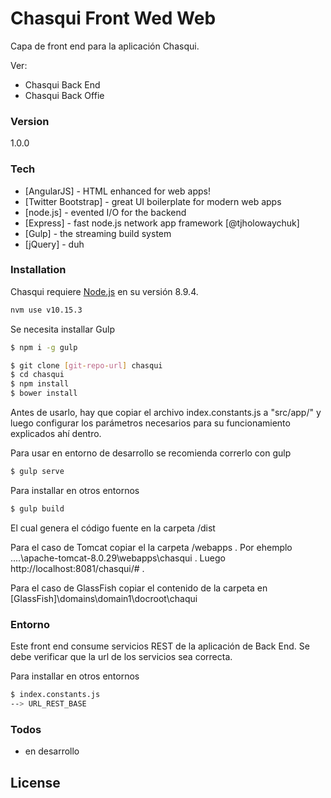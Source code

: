 # Chasqui Front Wed Web

Capa de front end para la aplicación Chasqui.

Ver:
  - Chasqui Back End
  - Chasqui Back Offie


### Version
1.0.0
### Tech

* [AngularJS] - HTML enhanced for web apps!
* [Twitter Bootstrap] - great UI boilerplate for modern web apps
* [node.js] - evented I/O for the backend
* [Express] - fast node.js network app framework [@tjholowaychuk]
* [Gulp] - the streaming build system
* [jQuery] - duh

### Installation

Chasqui requiere [Node.js](https://nodejs.org/) en su versión 8.9.4.

```sh
nvm use v10.15.3
```

Se necesita installar Gulp

```sh
$ npm i -g gulp
```

```sh
$ git clone [git-repo-url] chasqui
$ cd chasqui
$ npm install
$ bower install
```
Antes de usarlo, hay que copiar el archivo index.constants.js a "src/app/" y luego configurar los parámetros necesarios para su funcionamiento explicados ahí dentro.

Para usar en entorno de desarrollo se recomienda correrlo con gulp
```sh
$ gulp serve
```

Para installar en otros entornos
```sh
$ gulp build
```
El cual genera el código fuente en la carpeta /dist

Para el caso de Tomcat copiar el la carpeta /webapps .
Por ehemplo ....\apache-tomcat-8.0.29\webapps\chasqui  .
Luego http://localhost:8081/chasqui/# .

Para el caso de GlassFish copiar el contenido de la carpeta en [GlassFish]\\domains\\domain1\\docroot\\chaqui

### Entorno

Este front end consume servicios REST de la aplicación de Back End. Se debe verificar que la url de los servicios sea correcta.

Para installar en otros entornos
```sh
$ index.constants.js
--> URL_REST_BASE
```

### Todos

 - en desarrollo

License
----
